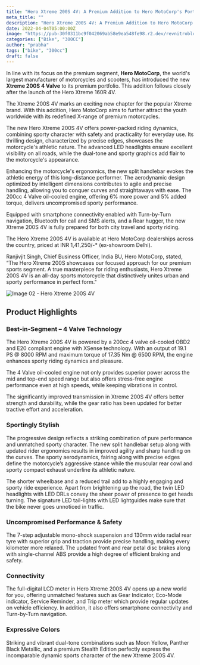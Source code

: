 ```yaml
---
title: "Hero Xtreme 200S 4V: A Premium Addition to Hero MotoCorp's Portfolio"
meta_title: ""
description: "Hero Xtreme 200S 4V: A Premium Addition to Hero MotoCorp's Portfolio"
date: 2022-04-04T05:00:00Z
image: "https://pub-30f0311bc9f042069ab58e9ea548fe98.r2.dev/revnitroblog/Blog/Bike/hero xtreme/Image 01 - Hero Xtreme 200S 4V.jpg"
categories: ["Bike", "300CC"]
author: "prabha"
tags: ["bike", "300cc"]
draft: false
---
```


In line with its focus on the premium segment, **Hero MotoCorp**, the world's largest manufacturer of motorcycles and scooters, has introduced the new **Xtreme 200S 4 Valve** to its premium portfolio. This addition follows closely after the launch of the Hero Xtreme 160R 4V.

The Xtreme 200S 4V marks an exciting new chapter for the popular Xtreme brand. With this addition, Hero MotoCorp aims to further attract the youth worldwide with its redefined X-range of premium motorcycles.

The new Hero Xtreme 200S 4V offers power-packed riding dynamics, combining sporty character with safety and practicality for everyday use. Its thrilling design, characterized by precise edges, showcases the motorcycle's athletic nature. The advanced LED headlights ensure excellent visibility on all roads, while the dual-tone and sporty graphics add flair to the motorcycle's appearance.

Enhancing the motorcycle's ergonomics, the new split handlebar evokes the athletic energy of this long-distance performer. The aerodynamic design optimized by intelligent dimensions contributes to agile and precise handling, allowing you to conquer curves and straightaways with ease. The 200cc 4 Valve oil-cooled engine, offering 6% more power and 5% added torque, delivers uncompromised sporty performance.

Equipped with smartphone connectivity enabled with Turn-by-Turn navigation, Bluetooth for call and SMS alerts, and a Rear hugger, the new Xtreme 200S 4V is fully prepared for both city travel and sporty riding.

The Hero Xtreme 200S 4V is available at Hero MotoCorp dealerships across the country, priced at INR 1,41,250/-* (ex-showroom Delhi).

Ranjivjit Singh, Chief Business Officer, India BU, Hero MotoCorp, stated, “The Hero Xtreme 200S showcases our focused approach for our premium sports segment. A true masterpiece for riding enthusiasts, Hero Xtreme 200S 4V is an all-day sports motorcycle that distinctively unites urban and sporty performance in perfect form."

![Image 02 - Hero Xtreme 200S 4V](https://pub-30f0311bc9f042069ab58e9ea548fe98.r2.dev/revnitroblog/Blog/Bike/hero%20xtreme/Image%2002%20-%20Hero%20Xtreme%20200S%204V.jpg)


## Product Highlights

### Best-in-Segment – 4 Valve Technology

The Hero Xtreme 200S 4V is powered by a 200cc 4 valve oil-cooled OBD2 and E20 compliant engine with XSense technology. With an output of 19.1 PS @ 8000 RPM and maximum torque of 17.35 Nm @ 6500 RPM, the engine enhances sporty riding dynamics and pleasure. 

The 4 Valve oil-cooled engine not only provides superior power across the mid and top-end speed range but also offers stress-free engine performance even at high speeds, while keeping vibrations in control.

The significantly improved transmission in Xtreme 200S 4V offers better strength and durability, while the gear ratio has been updated for better tractive effort and acceleration.

### Sportingly Stylish

The progressive design reflects a striking combination of pure performance and unmatched sporty character. The new split handlebar setup along with updated rider ergonomics results in improved agility and sharp handling on the curves. The sporty aerodynamics, fairing along with precise edges define the motorcycle’s aggressive stance while the muscular rear cowl and sporty compact exhaust underline its athletic nature.

The shorter wheelbase and a reduced trail add to a highly engaging and sporty ride experience. Apart from brightening up the road, the twin LED headlights with LED DRLs convey the sheer power of presence to get heads turning. The signature LED tail-lights with LED lightguides make sure that the bike never goes unnoticed in traffic.

### Uncompromised Performance & Safety

The 7-step adjustable mono-shock suspension and 130mm wide radial rear tyre with superior grip and traction provide precise handling, making every kilometer more relaxed. The updated front and rear petal disc brakes along with single-channel ABS provide a high degree of efficient braking and safety.

### Connectivity

The full-digital LCD meter in Hero Xtreme 200S 4V opens up a new world for you, offering unmatched features such as Gear Indicator, Eco-Mode indicator, Service Reminder, and Trip meter which provide regular updates on vehicle efficiency. In addition, it also offers smartphone connectivity and Turn-by-Turn navigation.

### Expressive Colors

Striking and vibrant dual-tone combinations such as Moon Yellow, Panther Black Metallic, and a premium Stealth Edition perfectly express the incomparable dynamic sports character of the new Xtreme 200S 4V.
